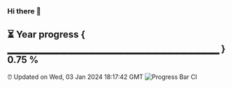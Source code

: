 ### Hi there 👋
⏳ Year progress { ▁▁▁▁▁▁▁▁▁▁▁▁▁▁▁▁▁▁▁▁▁▁▁▁▁▁▁▁▁▁ } 0.75 %
---
⏰ Updated on Wed, 03 Jan 2024 18:17:42 GMT
![Progress Bar CI](https://github.com/liununu/liununu/workflows/Progress%20Bar%20CI/badge.svg)
